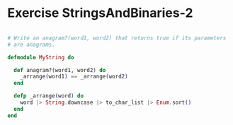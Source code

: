 Exercise StringsAndBinaries-2
=============================

```elixir

# Write an anagram?(word1, word2) that returns true if its parameters
# are anagrams.

defmodule MyString do

  def anagram?(word1, word2) do
    _arrange(word1) == _arrange(word2)
  end

  defp _arrange(word) do
    word |> String.downcase |> to_char_list |> Enum.sort()
  end
end


```
